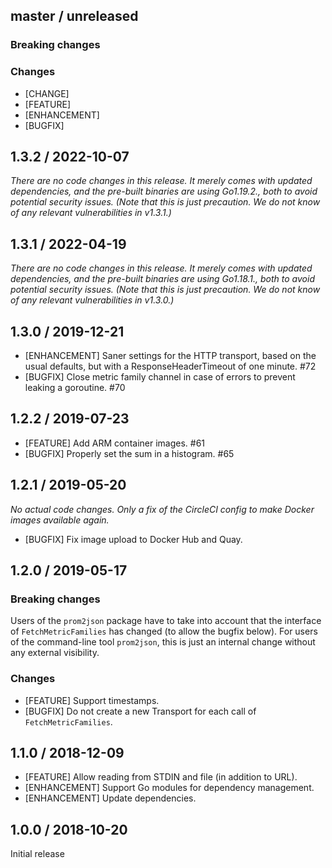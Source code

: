## master / unreleased

### **Breaking changes**

### Changes

* [CHANGE]
* [FEATURE]
* [ENHANCEMENT]
* [BUGFIX]

## 1.3.2 / 2022-10-07

_There are no code changes in this release. It merely comes with updated
dependencies, and the pre-built binaries are using Go1.19.2., both to avoid potential security issues. (Note that this is just precaution. We do not know of any relevant vulnerabilities in v1.3.1.)_

## 1.3.1 / 2022-04-19

_There are no code changes in this release. It merely comes with updated
dependencies, and the pre-built binaries are using Go1.18.1., both to avoid potential security issues. (Note that this is just precaution. We do not know of any relevant vulnerabilities in v1.3.0.)_

## 1.3.0 / 2019-12-21

* [ENHANCEMENT] Saner settings for the HTTP transport, based on the usual
  defaults, but with a ResponseHeaderTimeout of one minute. #72
* [BUGFIX] Close metric family channel in case of errors to prevent leaking a
  goroutine. #70

## 1.2.2 / 2019-07-23

* [FEATURE] Add ARM container images. #61
* [BUGFIX] Properly set the sum in a histogram. #65

## 1.2.1 / 2019-05-20

_No actual code changes. Only a fix of the CircleCI config to make Docker
images available again._

* [BUGFIX] Fix image upload to Docker Hub and Quay.

## 1.2.0 / 2019-05-17

### **Breaking changes**

Users of the `prom2json` package have to take into account that the interface
of `FetchMetricFamilies` has changed (to allow the bugfix below). For users of
the command-line tool `prom2json`, this is just an internal change without any
external visibility.

### Changes

* [FEATURE] Support timestamps.
* [BUGFIX] Do not create a new Transport for each call of `FetchMetricFamilies`.

## 1.1.0 / 2018-12-09

* [FEATURE] Allow reading from STDIN and file (in addition to URL).
* [ENHANCEMENT] Support Go modules for dependency management.
* [ENHANCEMENT] Update dependencies.

## 1.0.0 / 2018-10-20

Initial release
